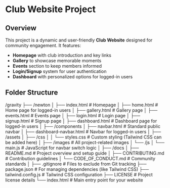 # Club Website Project

## Overview
This project is a dynamic and user-friendly **Club Website** designed for community engagement. It features:
- **Homepage** with club introduction and key links
- **Gallery** to showcase memorable moments
- **Events** section to keep members informed
- **Login/Signup** system for user authentication
- **Dashboard** with personalized options for logged-in users

## Folder Structure

/gravity
 ├── /newton
 │   ├── index.html         # Homepage
 │   ├── home.html          # Home page for logged-in users
 │   ├── gallery.html       # Gallery page
 │   ├── events.html        # Events page
 │   ├── login.html         # Login page
 │   ├── signup.html        # Signup page
 │   ├── dashboard.html     # Dashboard page for logged-in users
 │
 ├── /components
 │   ├── navbar.html        # Standard public navbar
 │   ├── dashboard-navbar.html  # Navbar for logged-in users
 │
 ├── /assets
 │   ├── /css
 │   │   └── styles.css     # Custom styling (Tailwind CSS can be added here)
 │   ├── /images            # All project-related images
 │   └── /js
 │       └── main.js        # JavaScript for navbar switch logic
 │
 ├── /docs
 │   ├── README.md          # Project overview and setup guide
 │   ├── CONTRIBUTING.md    # Contribution guidelines
 │   └── CODE_OF_CONDUCT.md # Community standards
 │
 ├── .gitignore             # Files to exclude from Git tracking
 ├── package.json           # For managing dependencies (like Tailwind CSS)
 ├── tailwind.config.js     # Tailwind CSS configuration
 ├── LICENSE                # Project license details
 └── index.html             # Main entry point for your website

